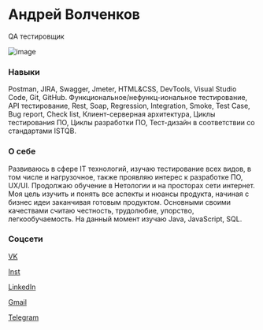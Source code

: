 # **Андрей Волченков**

QA тестировщик

![image](my/img/фото.jpg)

### Навыки
Postman, JIRA, Swagger, Jmeter, HTML&CSS, DevTools, Visual Studio Code, Git, GitHub.
Функциональное/нефункц-иональное тестирование, API тестирование, 
Rest, Soap, Regression, Integration, Smoke, 
Test Case, Bug report, 
Check list, Клиент-серверная архитектура, 
Циклы тестирования ПО, Циклы разработки ПО, Тест-дизайн в соответствии со стандартами ISTQB.

### О себе 
Развиваюсь в сфере IT технологий, изучаю тестирование всех видов, в том числе и нагрузочное, также проявляю интерес к разработке ПО, UX/UI. Продолжаю обучение в Нетологии и на просторах сети интернет. 
Моя цель изучить и понять все аспекты и нюансы продукта, начиная с бизнес идеи заканчивая готовым продуктом. Основными своими качествами считаю честность, трудолюбие, упорство, легкообучаемость.  На данный момент изучаю Java, JavaScript, SQL.

### Соцсети
[VK](vk.com/hiddeninfo)

[Inst](@freshik228)

[LinkedIn](www.linkedin.com/in/andrey-volchenkov-33022b2a9/)

[Gmail](freshik115@gmail.com)

[Telegram](@richipes228)

